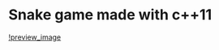 # Snake game made with c++11

[!preview_image](https://raw.githubusercontent.com/davidcedresx/snake/master/preview.png "snake game")
